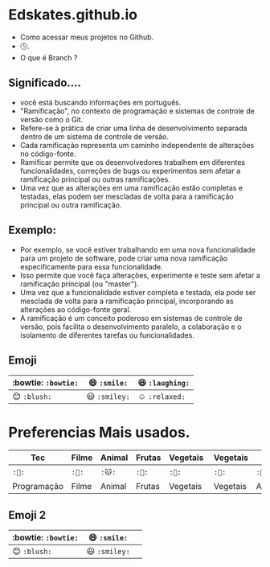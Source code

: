 # Edskates.github.io
- Como acessar meus projetos no Github.
- 🕓.
- O que é Branch ?
## Significado....

-  você está buscando informações em português.
-   "Ramificação", no contexto de programação e sistemas de controle de versão como o Git.
-    Refere-se à prática de criar uma linha de desenvolvimento separada dentro de um sistema de controle de versão.
-  Cada ramificação representa um caminho independente de alterações no código-fonte.
-  Ramificar permite que os desenvolvedores trabalhem em diferentes funcionalidades, correções de bugs ou experimentos sem afetar a ramificação principal ou outras ramificações.
-  Uma vez que as alterações em uma ramificação estão completas e testadas, elas podem ser mescladas de volta para a ramificação principal ou outra ramificação.
## Exemplo:

- Por exemplo, se você estiver trabalhando em uma nova funcionalidade para um projeto de software, pode criar uma nova ramificação especificamente para essa funcionalidade.
-  Isso permite que você faça alterações, experimente e teste sem afetar a ramificação principal (ou "master").
-   Uma vez que a funcionalidade estiver completa e testada, ela pode ser mesclada de volta para a ramificação principal, incorporando as alterações ao código-fonte geral.
- A ramificação é um conceito poderoso em sistemas de controle de versão, pois facilita o desenvolvimento paralelo, a colaboração e o isolamento de diferentes tarefas ou funcionalidades.

## Emoji
:bowtie: `:bowtie:` | :smile: `:smile:` | :laughing: `:laughing:` |
|---|---|---|
| :blush: `:blush:` | :smiley: `:smiley:` | :relaxed: `:relaxed:` |

# Preferencias Mais usados.
|  Tec  |  Filme   |  Animal  |  Frutas   | Vegetais     | Vegetais     |  Hobby  |  Hobby    |   Dançarino    |  Estudos      |  Links    |
|----|-----|-----|-----|-----|-----|-----|------|-------|------|-------|      
|   `:🤖:`   |   `:🦇:`    |   `:🐱:`   |   `:🥭:`    |  `:🧅:`   |   `:🧄:`    |   `:🎤:`   |  `:🎵:`   |    `:🕴:`      |   `:📚:`     |   `:⚓:`     |
| Programação   |    Filme     | Animal |   Frutas |  Vegetais   | Vegetais | Atividade |  Musica |   Dança |    Estudos |  Links |


## Emoji 2
:bowtie: `:bowtie:` | :smile: `:smile:` |   |
|---|---|---|
| :blush: `:blush:` | :smiley: `:smiley:` |   |







